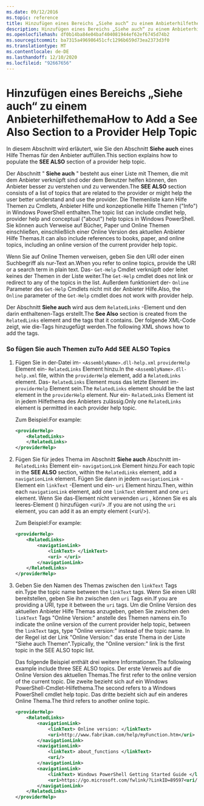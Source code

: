```yaml
---
ms.date: 09/12/2016
ms.topic: reference
title: Hinzufügen eines Bereichs „Siehe auch“ zu einem Anbieterhilfethema
description: Hinzufügen eines Bereichs „Siehe auch“ zu einem Anbieterhilfethema
ms.openlocfilehash: df0b14ba84e04baf404081944ef62ef6745d74b2
ms.sourcegitcommit: ba7315a496986451cfc1296b659d73ea2373d3f0
ms.translationtype: MT
ms.contentlocale: de-DE
ms.lasthandoff: 12/10/2020
ms.locfileid: "92667656"
---
```

# <a name="how-to-add-a-see-also-section-to-a-provider-help-topic"></a><span data-ttu-id="47ace-103">Hinzufügen eines Bereichs „Siehe auch“ zu einem Anbieterhilfethema</span><span class="sxs-lookup"><span data-stu-id="47ace-103">How to Add a See Also Section to a Provider Help Topic</span></span>

<span data-ttu-id="47ace-104">In diesem Abschnitt wird erläutert, wie Sie den Abschnitt **Siehe auch** eines Hilfe Themas für den Anbieter auffüllen.</span><span class="sxs-lookup"><span data-stu-id="47ace-104">This section explains how to populate the **SEE ALSO** section of a provider help topic.</span></span>

<span data-ttu-id="47ace-105">Der Abschnitt " **Siehe auch** " besteht aus einer Liste mit Themen, die mit dem Anbieter verknüpft sind oder dem Benutzer helfen können, den Anbieter besser zu verstehen und zu verwenden.</span><span class="sxs-lookup"><span data-stu-id="47ace-105">The **SEE ALSO** section consists of a list of topics that are related to the provider or might help the user better understand and use the provider.</span></span> <span data-ttu-id="47ace-106">Die Themenliste kann Hilfe Themen zu Cmdlets, Anbieter Hilfe und konzeptionelle Hilfe Themen ("Info") in Windows PowerShell enthalten.</span><span class="sxs-lookup"><span data-stu-id="47ace-106">The topic list can include cmdlet help, provider help and conceptual ("about") help topics in Windows PowerShell.</span></span> <span data-ttu-id="47ace-107">Sie können auch Verweise auf Bücher, Paper und Online Themen einschließen, einschließlich einer Online Version des aktuellen Anbieter Hilfe Themas.</span><span class="sxs-lookup"><span data-stu-id="47ace-107">It can also include references to books, paper, and online topics, including an online version of the current provider help topic.</span></span>

<span data-ttu-id="47ace-108">Wenn Sie auf Online Themen verweisen, geben Sie den URI oder einen Suchbegriff als nur-Text an.</span><span class="sxs-lookup"><span data-stu-id="47ace-108">When you refer to online topics, provide the URI or a search term in plain text.</span></span> <span data-ttu-id="47ace-109">Das- `Get-Help` Cmdlet verknüpft oder leitet keines der Themen in der Liste weiter.</span><span class="sxs-lookup"><span data-stu-id="47ace-109">The `Get-Help` cmdlet does not link or redirect to any of the topics in the list.</span></span> <span data-ttu-id="47ace-110">Außerdem funktioniert der- `Online` Parameter des `Get-Help` Cmdlets nicht mit der Anbieter Hilfe.</span><span class="sxs-lookup"><span data-stu-id="47ace-110">Also, the `Online` parameter of the `Get-Help` cmdlet does not work with provider help.</span></span>

<span data-ttu-id="47ace-111">Der Abschnitt **Siehe auch** wird aus dem `RelatedLinks` -Element und den darin enthaltenen-Tags erstellt.</span><span class="sxs-lookup"><span data-stu-id="47ace-111">The **See Also** section is created from the `RelatedLinks` element and the tags that it contains.</span></span>
<span data-ttu-id="47ace-112">Der folgende XML-Code zeigt, wie die-Tags hinzugefügt werden.</span><span class="sxs-lookup"><span data-stu-id="47ace-112">The following XML shows how to add the tags.</span></span>

### <a name="to-add-see-also-topics"></a><span data-ttu-id="47ace-113">So fügen Sie auch Themen zu</span><span class="sxs-lookup"><span data-stu-id="47ace-113">To Add SEE ALSO Topics</span></span>

1. <span data-ttu-id="47ace-114">Fügen Sie in der-Datei im- `<AssemblyName>.dll-help.xml` `providerHelp` Element ein- `RelatedLinks` Element hinzu.</span><span class="sxs-lookup"><span data-stu-id="47ace-114">In the `<AssemblyName>.dll-help.xml` file, within the `providerHelp` element, add a `RelatedLinks` element.</span></span> <span data-ttu-id="47ace-115">Das- `RelatedLinks` Element muss das letzte Element im- `providerHelp` Element sein.</span><span class="sxs-lookup"><span data-stu-id="47ace-115">The `RelatedLinks` element should be the last element in the `providerHelp` element.</span></span> <span data-ttu-id="47ace-116">Nur ein- `RelatedLinks` Element ist in jedem Hilfethema des Anbieters zulässig.</span><span class="sxs-lookup"><span data-stu-id="47ace-116">Only one `RelatedLinks` element is permitted in each provider help topic.</span></span>

   <span data-ttu-id="47ace-117">Zum Beispiel:</span><span class="sxs-lookup"><span data-stu-id="47ace-117">For example:</span></span>

    ```xml
    <providerHelp>
        <RelatedLinks>
        </RelatedLinks>
    </providerHelp>
    ```

1. <span data-ttu-id="47ace-118">Fügen Sie für jedes Thema im Abschnitt **Siehe auch** Abschnitt im- `RelatedLinks` Element ein- `navigationLink` Element hinzu.</span><span class="sxs-lookup"><span data-stu-id="47ace-118">For each topic in the **SEE ALSO** section, within the `RelatedLinks` element, add a `navigationLink` element.</span></span> <span data-ttu-id="47ace-119">Fügen Sie dann in jedem `navigationLink` -Element ein `linkText` -Element und ein- `uri` Element hinzu.</span><span class="sxs-lookup"><span data-stu-id="47ace-119">Then, within each `navigationLink` element, add one `linkText` element and one `uri` element.</span></span> <span data-ttu-id="47ace-120">Wenn Sie das-Element nicht verwenden `uri` , können Sie es als leeres-Element () hinzufügen \<uri/> .</span><span class="sxs-lookup"><span data-stu-id="47ace-120">If you are not using the `uri` element, you can add it as an empty element (\<uri/>).</span></span>

   <span data-ttu-id="47ace-121">Zum Beispiel:</span><span class="sxs-lookup"><span data-stu-id="47ace-121">For example:</span></span>

    ```xml
    <providerHelp>
        <RelatedLinks>
            <navigationLink>
                <linkText> </linkText>
                <uri> </uri>
            </navigationLink>
        </RelatedLinks>
    </providerHelp>
    ```

1. <span data-ttu-id="47ace-122">Geben Sie den Namen des Themas zwischen den `linkText` Tags ein.</span><span class="sxs-lookup"><span data-stu-id="47ace-122">Type the topic name between the `linkText` tags.</span></span> <span data-ttu-id="47ace-123">Wenn Sie einen URI bereitstellen, geben Sie ihn zwischen den `uri` Tags ein.</span><span class="sxs-lookup"><span data-stu-id="47ace-123">If you are providing a URI, type it between the `uri` tags.</span></span> <span data-ttu-id="47ace-124">Um die Online Version des aktuellen Anbieter Hilfe Themas anzugeben, geben Sie zwischen den `linkText` Tags "Online Version:" anstelle des Themen namens ein.</span><span class="sxs-lookup"><span data-stu-id="47ace-124">To indicate the online version of the current provider help topic, between the `linkText` tags, type "Online version:" instead of the topic name.</span></span> <span data-ttu-id="47ace-125">In der Regel ist der Link "Online Version:" das erste Thema in der Liste "Siehe auch Themen".</span><span class="sxs-lookup"><span data-stu-id="47ace-125">Typically, the "Online version:" link is the first topic in the SEE ALSO topic list.</span></span>

   <span data-ttu-id="47ace-126">Das folgende Beispiel enthält drei weitere Informationen.</span><span class="sxs-lookup"><span data-stu-id="47ace-126">The following example include three SEE ALSO topics.</span></span> <span data-ttu-id="47ace-127">Der erste Verweis auf die Online Version des aktuellen Themas.</span><span class="sxs-lookup"><span data-stu-id="47ace-127">The first refer to the online version of the current topic.</span></span> <span data-ttu-id="47ace-128">Die zweite bezieht sich auf ein Windows PowerShell-Cmdlet-Hilfethema.</span><span class="sxs-lookup"><span data-stu-id="47ace-128">The second refers to a Windows PowerShell cmdlet help topic.</span></span> <span data-ttu-id="47ace-129">Das dritte bezieht sich auf ein anderes Online Thema.</span><span class="sxs-lookup"><span data-stu-id="47ace-129">The third refers to another online topic.</span></span>

    ```xml
    <providerHelp>
        <RelatedLinks>
            <navigationLink>
                <linkText> Online version: </linkText>
                <uri>http://www.fabrikam.com/help/myFunction.htm</uri>
            </navigationLink>
            <navigationLink>
                <linkText> about_functions </linkText>
                <uri/>
            </navigationLink>
            <navigationLink>
                <linkText> Windows PowerShell Getting Started Guide </linkText>
                <uri>https://go.microsoft.com/fwlink/?LinkID=89597<uri/>
            </navigationLink>
        </RelatedLinks>
    </providerHelp>
    ```
